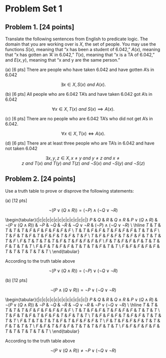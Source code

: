 # Problem Set 1

## Problem 1. [24 points]

Translate the following sentences from English to predicate logic. The domain that you are
working over is $X$, the set of people. You may use the functions $S(x)$, meaning that “x has
been a student of 6.042,” $A(x)$, meaning that “x has gotten an ‘A’ in 6.042,” $T(x)$, meaning
that “x is a TA of 6.042,” and $E(x, y)$, meaning that “x and y are the same person.”

(a) [6 pts] There are people who have taken 6.042 and have gotten A’s in 6.042

$$
\exists x \in X, S(x) ~and~ A(x).
$$

(b) [6 pts] All people who are 6.042 TA’s and have taken 6.042 got A’s in 6.042

$$
\forall x \in X, T(x) ~and~ S(x) \implies A(x).
$$

(c) [6 pts] There are no people who are 6.042 TA’s who did not get A’s in 6.042.

$$
\forall x \in X, T(x) \iff A(x).
$$

(d) [6 pts] There are at least three people who are TA’s in 6.042 and have not taken 6.042

$$
\exists x, y, z \in X, x \neq y ~and~ y \neq z ~and~ x \neq z ~and~ T(x) ~and~ T(y) ~and~ T(z) ~and~ \neg S(x) ~and~ \neg S(y) ~and~ \neg S(z)
$$

## Problem 2. [24 points]

Use a truth table to prove or disprove the following statements:

(a) [12 pts]

$$
\neg (P \lor (Q \land R)) = (\neg P) \land (\neg Q \lor \neg R)
$$

\begin{tabular}{|c|c|c|c|c|c|c|c|c|c|c|c|}
$P$ & $Q$ & $R$ & $Q \land R$ & $P \lor (Q \land R)$ & $\neg (P \lor (Q \land R))$ & $\neg P$ & $\neg Q$ & $\neg R$ & $\neg Q \lor \neg R$ & $(\neg P) \land (\neg Q \lor \neg R)$ \\
\hline
$T$ & $T$ & $T$ & $T$         & $T$                  & $F$                         & $F$      & $F$      & $F$      & $F$                  & $F$ \\
$T$ & $T$ & $F$ & $F$         & $T$                  & $F$                         & $F$      & $F$      & $T$      & $T$                  & $F$ \\
$T$ & $F$ & $T$ & $F$         & $T$                  & $F$                         & $F$      & $T$      & $F$      & $T$                  & $F$ \\
$T$ & $F$ & $F$ & $F$         & $T$                  & $F$                         & $F$      & $T$      & $T$      & $T$                  & $F$ \\
$F$ & $T$ & $T$ & $T$         & $T$                  & $F$                         & $T$      & $F$      & $F$      & $F$                  & $F$ \\
$F$ & $T$ & $F$ & $F$         & $F$                  & $T$                         & $T$      & $F$      & $T$      & $T$                  & $T$ \\
$F$ & $F$ & $T$ & $F$         & $F$                  & $T$                         & $T$      & $T$      & $F$      & $T$                  & $T$ \\
$F$ & $F$ & $F$ & $F$         & $F$                  & $T$                         & $T$      & $T$      & $T$      & $T$                  & $T$ \\
\end{tabular}

According to the truth table above

$$
\neg (P \lor (Q \land R)) = (\neg P) \lor (\neg Q \lor \neg R)
$$

(b) [12 pts]

$$
\neg (P \land (Q \lor R)) = \neg P \lor (\neg Q \lor \neg R)
$$

\begin{tabular}{|c|c|c|c|c|c|c|c|c|c|c|c|}
$P$ & $Q$ & $R$ & $Q \land R$ & $P \lor (Q \land R)$ & $\neg (P \lor (Q \land R))$ & $\neg P$ & $\neg Q$ & $\neg R$ & $\neg Q \lor \neg R$ & $\neg P \lor (\neg Q \lor \neg R)$ \\
\hline
$T$ & $T$ & $T$ & $T$         & $T$                  & $F$                         & $F$      & $F$      & $F$      & $F$                  & $F$ \\
$T$ & $T$ & $F$ & $F$         & $T$                  & $F$                         & $F$      & $F$      & $T$      & $T$                  & $T$ \\
$T$ & $F$ & $T$ & $F$         & $T$                  & $F$                         & $F$      & $T$      & $F$      & $T$                  & $T$ \\
$T$ & $F$ & $F$ & $F$         & $T$                  & $F$                         & $F$      & $T$      & $T$      & $T$                  & $T$ \\
$F$ & $T$ & $T$ & $T$         & $T$                  & $F$                         & $T$      & $F$      & $F$      & $F$                  & $T$ \\
$F$ & $T$ & $F$ & $F$         & $F$                  & $T$                         & $T$      & $F$      & $T$      & $T$                  & $T$ \\
$F$ & $F$ & $T$ & $F$         & $F$                  & $T$                         & $T$      & $T$      & $F$      & $T$                  & $T$ \\
$F$ & $F$ & $F$ & $F$         & $F$                  & $T$                         & $T$      & $T$      & $T$      & $T$                  & $T$ \\
\end{tabular}

According to the truth table above

$$
\neg (P \lor (Q \land R)) \neq \neg P \lor (\neg Q \lor \neg R)
$$
